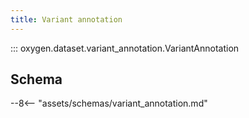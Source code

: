 ```yaml
---
title: Variant annotation
---
```


::: oxygen.dataset.variant_annotation.VariantAnnotation

## Schema

--8<-- "assets/schemas/variant_annotation.md"

